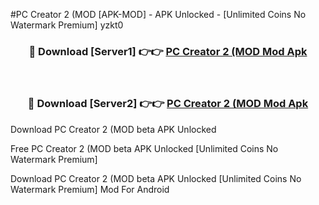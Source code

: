 #PC Creator 2 (MOD [APK-MOD] - APK Unlocked - [Unlimited Coins No Watermark Premium] yzkt0



<div align="center">

<h3>🔴 Download [Server1] 👉👉 <a href="https://momento.my/?title=PC_Creator_2_(MOD">PC Creator 2 (MOD Mod Apk</a></h3><br>

<h3>🔴 Download [Server2] 👉👉 <a href="https://momento.my/?title=PC_Creator_2_(MOD">PC Creator 2 (MOD Mod Apk</a></h3>
</div>



Download PC Creator 2 (MOD beta APK Unlocked

Free PC Creator 2 (MOD beta APK Unlocked [Unlimited Coins No Watermark Premium]

Download PC Creator 2 (MOD beta APK Unlocked [Unlimited Coins No Watermark Premium] Mod For Android
